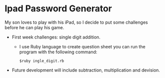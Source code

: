 # Ipad Password Generator

My son loves to play with his iPad, so I decide to put some challenges before he can play his game.

* First week challenges: single digit addition.

  * I use Ruby language to create question sheet
    you can run the program with the following command:<br/>

    `$ruby ingle_digit.rb`

* Future development will include subtraction, multiplication and devision.
